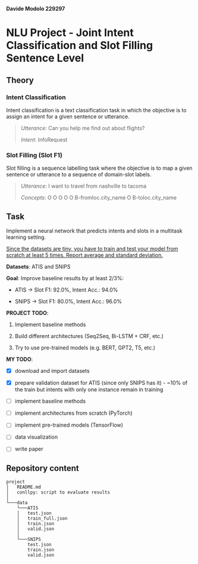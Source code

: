 **Davide Modolo 229297**

# NLU Project - Joint Intent Classification and Slot Filling Sentence Level

## Theory

### Intent Classification

Intent classification is a text classification task in which the objective is to assign an intent for a given sentence or utterance.

> _Utterance_: Can you help me find out about flights?
>
> _Intent_: InfoRequest

### Slot Filling (Slot F1)
Slot filling is a sequence labelling task where the objective is to map a given sentence or utterance to a sequence of domain-slot labels.

> _Utterance_: I want to travel from nashville to tacoma
>
> _Concepts_: O O O O O B-fromloc.city_name O B-toloc.city_name

## Task

Implement a neural network that predicts intents and slots in a multitask learning setting.

<u>Since the datasets are tiny, you have to train and test your model from scratch at least 5 times. Report average and standard deviation.</u>

**Datasets**: ATIS and SNIPS

**Goal**: Improve baseline results by at least 2/3%:

- ATIS -> Slot F1: 92.0%, Intent Acc.: 94.0%

- SNIPS -> Slot F1: 80.0%, Intent Acc.: 96.0%

**PROJECT TODO**:

1. Implement baseline methods

2. Build different architectures (Seq2Seq, Bi-LSTM + CRF, etc.)

3. Try to use pre-trained models (e.g. BERT, GPT2, T5, etc.)

**MY TODO**:

- [x] download and import datasets

- [x] prepare validation dataset for ATIS (since only SNIPS has it) - ~10% of the train but intents with only one instance remain in training

- [ ] implement baseline methods

- [ ] implement architectures from scratch (PyTorch)

- [ ] implement pre-trained models (TensorFlow)

- [ ] data visualization

- [ ] write paper

## Repository content
```
project
│   README.md
│   conllpy: script to evaluate results    
│
└───data
    └───ATIS
    │   test.json
    │   train_full.json
    │   train.json
    │   valid.json
    │
    └───SNIPS
        test.json
        train.json
        valid.json
```
